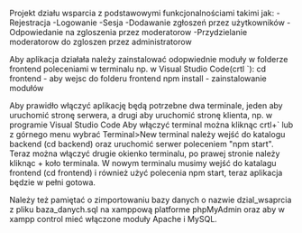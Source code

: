 Projekt działu wsparcia z podstawowymi funkcjonalnościami takimi jak:
-Rejestracja
-Logowanie
-Sesja
-Dodawanie zgłoszeń przez użytkowników
-Odpowiedanie na zgloszenia przez moderatorow
-Przydzielanie moderatorow do zgloszen przez administratorow

Aby aplikacja działała należy zainstalować odopwiednie moduły w folderze frontend poleceniami w terminalu np. w Visual Studio Code(crtl `):
cd frontend - aby wejsc do folderu frontend
npm install - zainstalowanie modułów

Aby prawidło włączyć aplikację będą potrzebne dwa terminale, jeden aby uruchomić stronę serwera, a drugi aby uruchomić stronę klienta, np. w programie Visual Studio Code
Aby włączyć terminal można kliknąc crtl+` lub z górnego menu wybrać Terminal>New terminal
należy wejść do katalogu backend (cd backend) oraz uruchomić serwer poleceniem "npm start".
Teraz można włączyć drugie okienko terminalu, po prawej stronie należy kliknąc + koło terminala. W nowym terminalu musimy wejść do katalagu frontend (cd frontend) i również użyć polecenia npm start, teraz aplikacja będzie w pełni gotowa.

Należy też pamiętać o zimportowaniu bazy danych o nazwie dzial_wsaprcia z pliku baza_danych.sql na xamppową platforme phpMyAdmin oraz aby w xampp control mieć włączone moduły Apache i MySQL.
